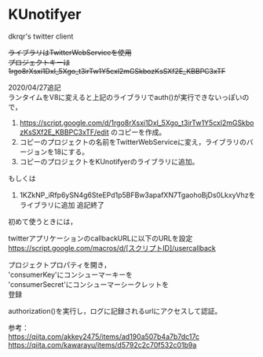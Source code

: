 # KUnotifyer
dkrqr's twitter client

~~ライブラリはTwitterWebServiceを使用  
プロジェクトキーは1rgo8rXsxi1DxI_5Xgo_t3irTw1Y5cxl2mGSkbozKsSXf2E_KBBPC3xTF~~

2020/04/27追記  
ランタイムをV8に変えると上記のライブラリでauth()が実行できないっぽいので，
1. https://script.google.com/d/1rgo8rXsxi1DxI_5Xgo_t3irTw1Y5cxl2mGSkbozKsSXf2E_KBBPC3xTF/edit のコピーを作成。
1. コピーのプロジェクトの名前をTwitterWebServiceに変え，ライブラリのバージョンを18にする。
1. コピーのプロジェクトをKUnotifyerのライブラリに追加。

もしくは
1. 1KZkNP_iRfp6ySN4g6SteEPd1p5BFBw3apafXN7TgaohoBjDs0LkxyVhzをライブラリに追加
追記終了

初めて使うときには，

twitterアプリケーションのcallbackURLに以下のURLを設定
https://script.google.com/macros/d/[スクリプトID]/usercallback

プロジェクトプロパティを開き，  
'consumerKey'にコンシューマーキーを  
'consumerSecret'にコンシューマーシークレットを  
登録

authorization()を実行し，ログに記録されるurlにアクセスして認証。

参考：  
https://qiita.com/akkey2475/items/ad190a507b4a7b7dc17c  
https://qiita.com/kawarayu/items/d5792c2c70f532c01b9a
